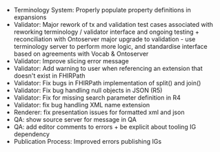 * Terminology System: Properly populate property definitions in expansions
* Validator: Major rework of tx and validation test cases associated with reworking terminology / validator interface and ongoing testing + reconciliation with Ontoserver
major upgrade to validation - use terminology server to perform more logic, and standardise interface based on agreements with Vocab & Ontoserver
* Validator: Improve slicing error message
* Validator: Add warning to user when referencing an extension that doesn't exist in FHIRPath
* Validator: Fix bugs in FHIRPath implementation of split() and join()
* Validator: Fix bug handling null objects in JSON (R5)
* Validator: Fix for missing search parameter definition in R4
* Validator: fix bug handling XML name extension
* Renderer: fix presentation issues for formatted xml and json
* QA: show source server for message in QA
* QA: add editor comments to errors + be explicit about tooling IG dependency
* Publication Process: Improved errors publishing IGs
